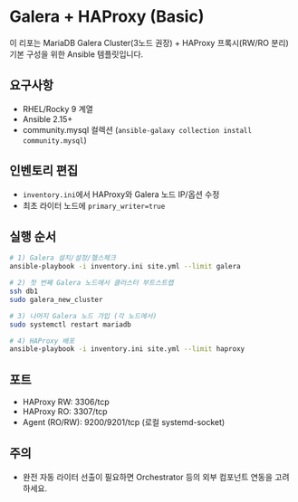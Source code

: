 # Galera + HAProxy (Basic)

이 리포는 MariaDB Galera Cluster(3노드 권장) + HAProxy 프록시(RW/RO 분리) 기본 구성을 위한 Ansible 템플릿입니다.

## 요구사항
- RHEL/Rocky 9 계열
- Ansible 2.15+
- community.mysql 컬렉션 (`ansible-galaxy collection install community.mysql`)

## 인벤토리 편집
- `inventory.ini`에서 HAProxy와 Galera 노드 IP/옵션 수정
- 최초 라이터 노드에 `primary_writer=true`

## 실행 순서
```bash
# 1) Galera 설치/설정/헬스체크
ansible-playbook -i inventory.ini site.yml --limit galera

# 2) 첫 번째 Galera 노드에서 클러스터 부트스트랩
ssh db1
sudo galera_new_cluster

# 3) 나머지 Galera 노드 가입 (각 노드에서)
sudo systemctl restart mariadb

# 4) HAProxy 배포
ansible-playbook -i inventory.ini site.yml --limit haproxy
```

## 포트
- HAProxy RW: 3306/tcp
- HAProxy RO: 3307/tcp
- Agent (RO/RW): 9200/9201/tcp (로컬 systemd-socket)

## 주의
- 완전 자동 라이터 선출이 필요하면 Orchestrator 등의 외부 컴포넌트 연동을 고려하세요.
